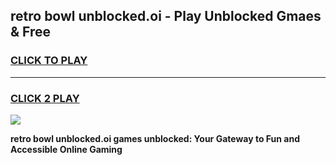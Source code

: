 
## retro bowl unblocked.oi - Play Unblocked Gmaes & Free
<h3>
<a href="https://news.freeplayer.one?title=retro_bowl_unblocked.oi&ref=16F">CLICK TO PLAY</a></h3>
<hr>

<h3>
<a href="https://news.freeplayer.one?title=retro_bowl_unblocked.oi&ref=16F">CLICK 2 PLAY</a>
  
</h3>

<a href="https://news.freeplayer.one?title=retro_bowl_unblocked.oi&ref=16F/"><img src="https://clearcache.store/games.png"></a>


**retro bowl unblocked.oi games unblocked: Your Gateway to Fun and Accessible Online Gaming**
